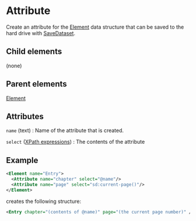 # Attribute



Create an attribute for the [Element](../element.md) data structure that can be saved to the hard drive with [SaveDataset](../savedataset.md).



##  Child elements

(none)

##  Parent elements

[Element](../element.md)


## Attributes



`name` (text)
:   Name of the attribute that is created.




`select` ([XPath expressions](../../manual/xpath.md))
:   The contents of the attribute




## Example

```xml
<Element name="Entry">
  <Attribute name="chapter" select="@name"/>
  <Attribute name="page" select="sd:current-page()"/>
</Element>

```

creates the following structure:


```xml
<Entry chapter="(contents of @name)" page="(the current page number)" />
```





